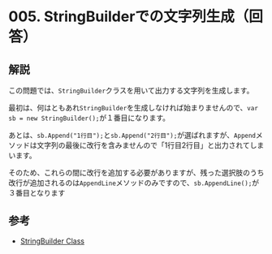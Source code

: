 # 005. StringBuilderでの文字列生成（回答）

## 解説

この問題では、`StringBuilder`クラスを用いて出力する文字列を生成します。

最初は、何はともあれ`StringBuilder`を生成しなければ始まりませんので、`var sb = new StringBuilder();`が１番目になります。

あとは、`sb.Append("1行目");`と`sb.Append("2行目");`が選ばれますが、`Append`メソッドは文字列の最後に改行を含みませんので「1行目2行目」と出力されてしまいます。

そのため、これらの間に改行を追加する必要がありますが、残った選択肢のうち改行が追加されるのは`AppendLine`メソッドのみですので、`sb.AppendLine();`が３番目となります

## 参考

* [StringBuilder Class](https://docs.microsoft.com/ja-jp/dotnet/api/system.text.stringbuilder?view=netframework-4.7.2)
